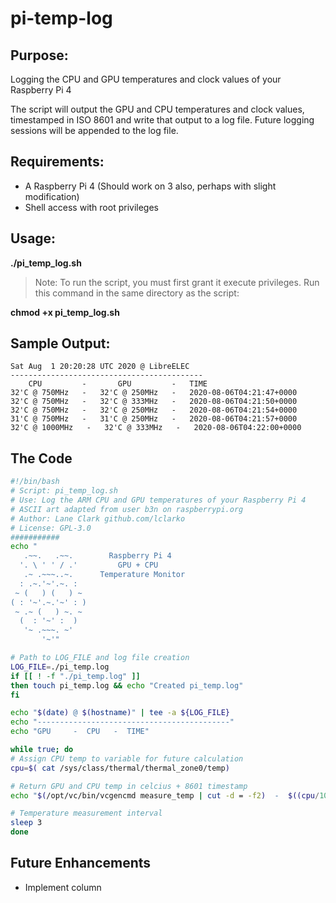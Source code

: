 # pi-temp-log

## Purpose:
Logging the CPU and GPU temperatures and clock values of your Raspberry Pi 4

The script will output the GPU and CPU temperatures and clock values, timestamped in ISO 8601 and write that output to a log file. Future logging sessions will be appended to the log file.

## Requirements:
- A Raspberry Pi 4 (Should work on 3 also, perhaps with slight modification)
- Shell access with root privileges

## Usage:

**./pi_temp_log.sh**

> Note: To run the script, you must first grant it execute privileges. Run this command in the same directory as the script:

**chmod +x pi_temp_log.sh**

## Sample Output:

```
Sat Aug  1 20:20:28 UTC 2020 @ LibreELEC
-------------------------------------------
    CPU         -       GPU         -   TIME
32'C @ 750MHz   -   32'C @ 250MHz   -   2020-08-06T04:21:47+0000
32'C @ 750MHz   -   32'C @ 333MHz   -   2020-08-06T04:21:50+0000
32'C @ 750MHz   -   32'C @ 250MHz   -   2020-08-06T04:21:54+0000
31'C @ 750MHz   -   31'C @ 250MHz   -   2020-08-06T04:21:57+0000
32'C @ 1000MHz   -   32'C @ 333MHz   -   2020-08-06T04:22:00+0000
```

## The Code

```bash
#!/bin/bash
# Script: pi_temp_log.sh
# Use: Log the ARM CPU and GPU temperatures of your Raspberry Pi 4
# ASCII art adapted from user b3n on raspberrypi.org
# Author: Lane Clark github.com/lclarko
# License: GPL-3.0
###########
echo "
   .~~.   .~~.        Raspberry Pi 4
  '. \ ' ' / .'         GPU + CPU
   .~ .~~~..~.      Temperature Monitor
  : .~.'~'.~. :
 ~ (   ) (   ) ~
( : '~'.~.'~' : )
 ~ .~ (   ) ~. ~
  (  : '~' :  )
   '~ .~~~. ~'
       '~'"

# Path to LOG_FILE and log file creation
LOG_FILE=./pi_temp.log
if [[ ! -f "./pi_temp.log" ]]
then touch pi_temp.log && echo "Created pi_temp.log"
fi

echo "$(date) @ $(hostname)" | tee -a ${LOG_FILE}
echo "-------------------------------------------"
echo "GPU     -  CPU   -  TIME"

while true; do
# Assign CPU temp to variable for future calculation
cpu=$( cat /sys/class/thermal/thermal_zone0/temp)

# Return GPU and CPU temp in celcius + 8601 timestamp
echo "$(/opt/vc/bin/vcgencmd measure_temp | cut -d = -f2)  -  $((cpu/1000))'C  -  $(date -I'seconds')" | tee -a ${LOG_FILE}

# Temperature measurement interval
sleep 3
done
```

## Future Enhancements 
- Implement column